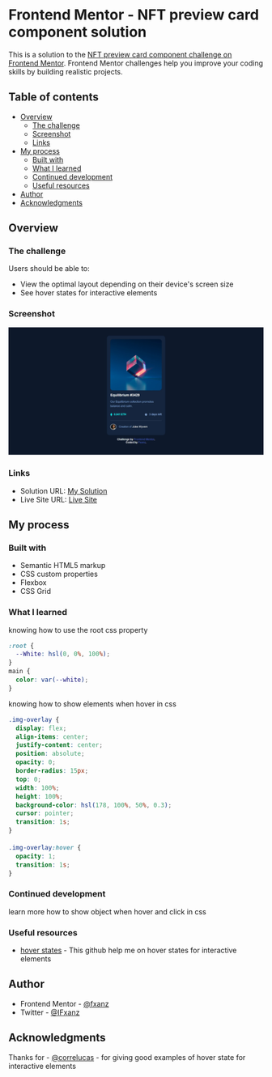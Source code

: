 # Frontend Mentor - NFT preview card component solution

This is a solution to the [NFT preview card component challenge on Frontend Mentor](https://www.frontendmentor.io/challenges/nft-preview-card-component-SbdUL_w0U). Frontend Mentor challenges help you improve your coding skills by building realistic projects.

## Table of contents

- [Overview](#overview)
  - [The challenge](#the-challenge)
  - [Screenshot](#screenshot)
  - [Links](#links)
- [My process](#my-process)
  - [Built with](#built-with)
  - [What I learned](#what-i-learned)
  - [Continued development](#continued-development)
  - [Useful resources](#useful-resources)
- [Author](#author)
- [Acknowledgments](#acknowledgments)

## Overview

### The challenge

Users should be able to:

- View the optimal layout depending on their device's screen size
- See hover states for interactive elements

### Screenshot

![](./screenshot.jpg)

### Links

- Solution URL: [My Solution](https://your-solution-url.com)
- Live Site URL: [Live Site](https://fxanz.github.io/Frontendmentor-NFT-Preview-Card-Component/)

## My process

### Built with

- Semantic HTML5 markup
- CSS custom properties
- Flexbox
- CSS Grid

### What I learned

knowing how to use the root css property

```css
:root {
  --White: hsl(0, 0%, 100%);
}
main {
  color: var(--white);
}
```

knowing how to show elements when hover in css

```css
.img-overlay {
  display: flex;
  align-items: center;
  justify-content: center;
  position: absolute;
  opacity: 0;
  border-radius: 15px;
  top: 0;
  width: 100%;
  height: 100%;
  background-color: hsl(178, 100%, 50%, 0.3);
  cursor: pointer;
  transition: 1s;
}

.img-overlay:hover {
  opacity: 1;
  transition: 1s;
}
```

### Continued development

learn more how to show object when hover and click in css

### Useful resources

- [hover states](https://github.com/correlucas/nft-preview-card) - This github help me on hover states for interactive elements

## Author

- Frontend Mentor - [@fxanz](https://www.frontendmentor.io/profile/fxanz)
- Twitter - [@IFxanz](https://twitter.com/IFxanz)

## Acknowledgments

Thanks for - [@correlucas](https://www.frontendmentor.io/profile/correlucas) - for giving good examples of hover state for interactive elements
